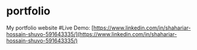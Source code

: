 # portfolio
My portfolio website
#Live Demo: [https://www.linkedin.com/in/shahariar-hossain-shuvo-591643335/](https://www.linkedin.com/in/shahariar-hossain-shuvo-591643335/)

